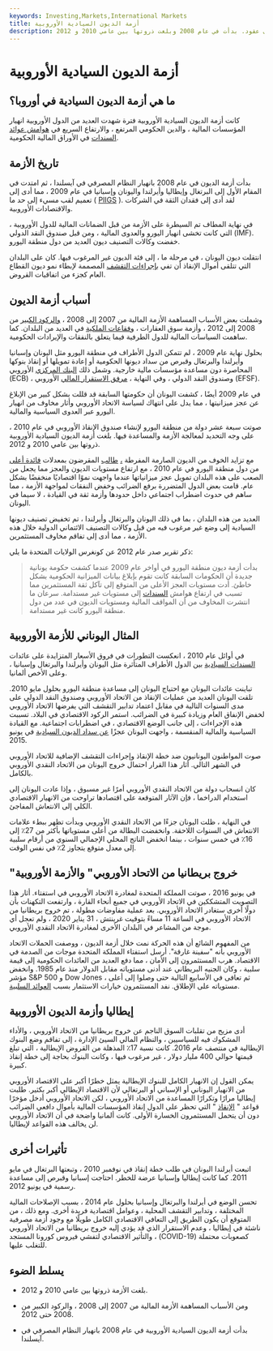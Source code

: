 ```yaml
---
keywords: Investing,Markets,International Markets
title: أزمة الديون السيادية الأوروبية
description: تشير أزمة الديون الأوروبية إلى النضال الذي تواجهه دول منطقة اليورو في سداد الديون التي تراكمت لديها على مدى عقود. بدأت في عام 2008 وبلغت ذروتها بين عامي 2010 و 2012.
---
```


# أزمة الديون السيادية الأوروبية
## ما هي أزمة الديون السيادية في أوروبا؟

كانت أزمة الديون السيادية الأوروبية فترة شهدت العديد من الدول الأوروبية انهيار المؤسسات المالية ، والدين الحكومي المرتفع ، والارتفاع السريع في [هوامش عوائد السندات](/yieldspread) في الأوراق المالية الحكومية.

## تاريخ الأزمة

بدأت أزمة الديون في عام 2008 بانهيار النظام المصرفي في آيسلندا ، ثم امتدت في المقام الأول إلى البرتغال وإيطاليا وأيرلندا واليونان وإسبانيا في عام 2009 ، مما أدى إلى تعميم لقب مسيء إلى حد ما ( [PIIGS](/piigs) ). لقد أدى إلى فقدان الثقة في الشركات والاقتصادات الأوروبية.

في نهاية المطاف تم السيطرة على الأزمة من قبل الضمانات المالية للدول الأوروبية ، التي كانت تخشى انهيار اليورو والعدوى المالية ، ومن قبل صندوق النقد الدولي (IMF). خفضت وكالات التصنيف ديون العديد من دول منطقة اليورو.

انتقلت ديون اليونان ، في مرحلة ما ، إلى فئة الديون غير المرغوب فيها. كان على البلدان التي تتلقى أموال الإنقاذ أن تفي [بإجراءات التقشف](/austerity) المصممة لإبطاء نمو ديون القطاع العام كجزء من اتفاقيات القروض.

## أسباب أزمة الديون

وشملت بعض الأسباب المساهمة الأزمة المالية من 2007 إلى 2008 ، [والركود الكبير](/great-recession) من 2008 إلى 2012 ، وأزمة سوق العقارات ، [وفقاعات الملكية](/bubble) في العديد من البلدان. كما ساهمت السياسات المالية للدول الطرفية فيما يتعلق بالنفقات والإيرادات الحكومية.

بحلول نهاية عام 2009 ، لم تتمكن الدول الأطراف في منطقة اليورو مثل اليونان وإسبانيا وأيرلندا والبرتغال وقبرص من سداد ديونها الحكومية أو إعادة تمويلها أو إنقاذ بنوكها المحاصرة دون مساعدة مؤسسات مالية خارجية. وشمل ذلك [البنك المركزي](/europeancentralbank) الأوروبي (ECB) ، وصندوق النقد الدولي ، وفي النهاية ، [مرفق الاستقرار المالي](/european-financial-stability-facility) الأوروبي (EFSF).

في عام 2009 أيضًا ، كشفت اليونان أن حكومتها السابقة قد قللت بشكل كبير من الإبلاغ عن عجز ميزانيتها ، مما يدل على انتهاك لسياسة الاتحاد الأوروبي وأثار مخاوف من انهيار اليورو عبر العدوى السياسية والمالية.

صوتت سبعة عشر دولة من منطقة اليورو لإنشاء صندوق الإنقاذ الأوروبي في عام 2010 ، على وجه التحديد لمعالجة الأزمة والمساعدة فيها. بلغت أزمة الديون السيادية الأوروبية ذروتها بين عامي 2010 و 2012.

مع تزايد الخوف من الديون الصارمة المفرطة [،](/sovereign-debt) [طالب](/sovereign-debt) المقرضون بمعدلات [فائدة أعلى](/interestrate) من دول منطقة اليورو في عام 2010 ، مع ارتفاع مستويات الديون والعجز مما يجعل من الصعب على هذه البلدان تمويل عجز ميزانياتها عندما واجهت نموًا اقتصاديًا منخفضًا بشكل عام. قامت بعض الدول المتضررة برفع الضرائب وخفض النفقات لمواجهة الأزمة ، مما ساهم في حدوث اضطراب اجتماعي داخل حدودها وأزمة ثقة في القيادة ، لا سيما في اليونان.

العديد من هذه البلدان ، بما في ذلك اليونان والبرتغال وأيرلندا ، تم تخفيض تصنيف ديونها السيادية إلى وضع غير مرغوب فيه من قبل وكالات التصنيف الائتماني الدولية خلال هذه الأزمة ، مما أدى إلى تفاقم مخاوف المستثمرين.

ذكر تقرير صدر عام 2012 عن كونغرس الولايات المتحدة ما يلي:

>

> بدأت أزمة ديون منطقة اليورو في أواخر عام 2009 عندما كشفت حكومة يونانية جديدة أن الحكومات السابقة كانت تقوم بإبلاغ بيانات الميزانية الحكومية بشكل خاطئ. أدت مستويات العجز الأعلى من المتوقع إلى تآكل ثقة المستثمرين مما تسبب في ارتفاع هوامش [السندات](/bond) إلى مستويات غير مستدامة. سرعان ما انتشرت المخاوف من أن المواقف المالية ومستويات الديون في عدد من دول منطقة اليورو كانت غير مستدامة.

>

## المثال اليوناني للأزمة الأوروبية

في أوائل عام 2010 ، انعكست التطورات في فروق الأسعار المتزايدة على عائدات [السندات السيادية](/sovereignbond) بين الدول الأطراف المتأثرة مثل اليونان وأيرلندا والبرتغال وإسبانيا ، وعلى الأخص ألمانيا.

تباينت عائدات اليونان مع احتياج اليونان إلى مساعدة منطقة اليورو بحلول مايو 2010. تلقت اليونان العديد من عمليات الإنقاذ من الاتحاد الأوروبي وصندوق النقد الدولي على مدى السنوات التالية في مقابل اعتماد تدابير التقشف التي يفرضها الاتحاد الأوروبي لخفض الإنفاق العام وزيادة كبيرة في الضرائب. استمر الركود الاقتصادي في البلاد. تسببت هذه الإجراءات ، إلى جانب الوضع الاقتصادي ، في اضطرابات اجتماعية. مع القيادة السياسية والمالية المنقسمة ، واجهت اليونان عجزًا [عن سداد الديون السيادية](/sovereign-default) في يونيو 2015.

صوت المواطنون اليونانيون ضد خطة الإنقاذ وإجراءات التقشف الإضافية للاتحاد الأوروبي في الشهر التالي. أثار هذا القرار احتمال خروج اليونان من الاتحاد النقدي الأوروبي بالكامل.

كان انسحاب دولة من الاتحاد النقدي الأوروبي أمرًا غير مسبوق ، وإذا عادت اليونان إلى استخدام الدراخما ، فإن الآثار المتوقعة على اقتصادها تراوحت من الانهيار الاقتصادي الكلي إلى الانتعاش المفاجئ.

في النهاية ، ظلت اليونان جزءًا من الاتحاد النقدي الأوروبي وبدأت تظهر ببطء علامات الانتعاش في السنوات اللاحقة. وانخفضت البطالة من أعلى مستوياتها بأكثر من 27٪ إلى 16٪ في خمس سنوات ، بينما انخفض الناتج المحلي الإجمالي السنوي من أرقام سلبية إلى معدل متوقع يتجاوز 2٪ في نفس الوقت.

## "خروج بريطانيا من الاتحاد الأوروبي" والأزمة الأوروبية

في يونيو 2016 ، صوتت المملكة المتحدة لمغادرة الاتحاد الأوروبي في استفتاء. أثار هذا التصويت المتشككين في الاتحاد الأوروبي في جميع أنحاء القارة ، وارتفعت التكهنات بأن دولًا أخرى ستغادر الاتحاد الأوروبي. بعد عملية مفاوضات مطولة ، تم خروج بريطانيا من الاتحاد الأوروبي في الساعة 11 مساءً بتوقيت غرينتش ، 31 يناير 2020 ، ولم تعجل أي موجة من المشاعر في البلدان الأخرى لمغادرة الاتحاد النقدي الأوروبي.

من المفهوم الشائع أن هذه الحركة نمت خلال أزمة الديون ، ووصفت الحملات الاتحاد الأوروبي بأنه "سفينة غارقة". أرسل استفتاء المملكة المتحدة موجات من الصدمة في الاقتصاد. هرب المستثمرون إلى الأمان ، مما دفع العديد من العائدات الحكومية إلى قيمة سلبية ، وكان الجنيه البريطاني عند أدنى مستوياته مقابل الدولار منذ عام 1985. وانخفض مؤشر S&P 500 و Dow Jones ، ثم تعافى في الأسابيع التالية حتى وصلوا إلى أعلى مستوياته على الإطلاق. نفد المستثمرون خيارات الاستثمار بسبب [العوائد السلبية](/bond-yield).

## إيطاليا وأزمة الديون الأوروبية

أدى مزيج من تقلبات السوق الناجم عن خروج بريطانيا من الاتحاد الأوروبي ، والأداء المشكوك فيه للسياسيين ، والنظام المالي السيئ الإدارة ، إلى تفاقم وضع البنوك الإيطالية في منتصف عام 2016. كانت نسبة 17٪ المذهلة من القروض الإيطالية ، التي تبلغ قيمتها حوالي 400 مليار دولار ، غير مرغوب فيها ، وكانت البنوك بحاجة إلى خطة إنقاذ كبيرة.

يمكن القول إن الانهيار الكامل للبنوك الإيطالية يمثل خطرًا أكبر على الاقتصاد الأوروبي من الانهيار اليوناني أو الإسباني أو البرتغالي لأن الاقتصاد الإيطالي أكبر بكثير. طلبت إيطاليا مرارًا وتكرارًا المساعدة من الاتحاد الأوروبي ، لكن الاتحاد الأوروبي أدخل مؤخرًا قواعد " [الإنقاذ](/bailin) " التي تحظر على الدول إنقاذ المؤسسات المالية بأموال دافعي الضرائب دون أن يتحمل المستثمرون الخسارة الأولى. كانت ألمانيا واضحة في أن الاتحاد الأوروبي لن يخالف هذه القواعد لإيطاليا.

## تأثيرات أخرى

اتبعت أيرلندا اليونان في طلب خطة إنقاذ في نوفمبر 2010 ، وتبعتها البرتغال في مايو 2011. كما كانت إيطاليا وإسبانيا عرضة للخطر. احتاجت إسبانيا وقبرص إلى مساعدة رسمية في يونيو 2012.

تحسن الوضع في أيرلندا والبرتغال وإسبانيا بحلول عام 2014 ، بسبب الإصلاحات المالية المختلفة ، وتدابير التقشف المحلية ، وعوامل اقتصادية فريدة أخرى. ومع ذلك ، من المتوقع أن يكون الطريق إلى التعافي الاقتصادي الكامل طويلًا مع وجود أزمة مصرفية ناشئة في إيطاليا ، وعدم الاستقرار الذي قد يؤدي إليه خروج بريطانيا من الاتحاد الأوروبي ، والتأثير الاقتصادي لتفشي فيروس كورونا المستجد (COVID-19) كصعوبات محتملة للتغلب عليها.

## يسلط الضوء

- بلغت الأزمة ذروتها بين عامي 2010 و 2012.

- ومن الأسباب المساهمة الأزمة المالية من 2007 إلى 2008 ، والركود الكبير من 2008 حتى 2012.

- بدأت أزمة الديون السيادية الأوروبية في عام 2008 بانهيار النظام المصرفي في آيسلندا.

